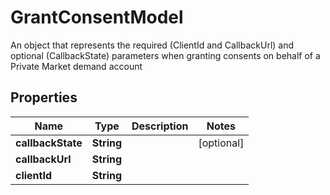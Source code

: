 

# GrantConsentModel

An object that represents the required (ClientId and CallbackUrl) and optional (CallbackState) parameters when granting consents on behalf of a Private Market demand account

## Properties

| Name | Type | Description | Notes |
|------------ | ------------- | ------------- | -------------|
|**callbackState** | **String** |  |  [optional] |
|**callbackUrl** | **String** |  |  |
|**clientId** | **String** |  |  |



